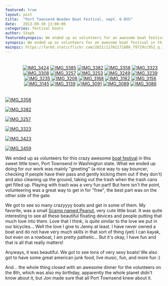 ```yaml
---
featured: true
layout: post
title:  "Port Townsend Wooden Boat Festival, sept. 6-8th"
date:   2013-09-30 13:00:00
categories: festival boats
author: Steph
featuredsynopsis: We ended up as volunteers for an awesome boat festival in this sweet little town, Port Townsend in Washington state. What we ended up doing for our work was mainly "greeting" (a nice way to say bouncer, checking if people have their pass and gently kicking them out if they don't)
synopsis: We ended up as volunteers for an awesome boat festival in this sweet little town, Port Townsend in Washington state.
mainpic: https://farm3.staticflickr.com/2821/11762171086_79729cc952_q.jpg
---
```


<div style="width:100%; text-align: center; padding: 20px;">
	<div id="setpreview">
		<a class="previewlink" href="http://www.flickr.com/photos/100330886@N04/11762147766/in/set-72157639567126173"><img class="previewphoto" title="IMG_3424" src="http://farm6.staticflickr.com/5480/11762147766_9dab7838c1_s.jpg"></a>
		<a class="previewlink" href="http://www.flickr.com/photos/100330886@N04/11762163346/in/set-72157639567126173"><img class="previewphoto" title="IMG_3385" src="http://farm6.staticflickr.com/5517/11762163346_587dec30b3_s.jpg"></a>
		<a class="previewlink" href="http://www.flickr.com/photos/100330886@N04/11762171086/in/set-72157639567126173"><img class="previewphoto" title="IMG_3382" src="http://farm3.staticflickr.com/2821/11762171086_79729cc952_s.jpg"></a>
		<a class="previewlink" href="http://www.flickr.com/photos/100330886@N04/11761588704/in/set-72157639567126173"><img class="previewphoto" title="IMG_3358" src="http://farm3.staticflickr.com/2834/11761588704_be2fe117c9_s.jpg"></a>
		<a class="previewlink" href="http://www.flickr.com/photos/100330886@N04/11761624474/in/set-72157639567126173"><img class="previewphoto" title="IMG_3323" src="http://farm4.staticflickr.com/3733/11761624474_7c3346c924_s.jpg"></a>
		<a class="previewlink" href="http://www.flickr.com/photos/100330886@N04/11761647624/in/set-72157639567126173"><img class="previewphoto" title="IMG_3308" src="http://farm4.staticflickr.com/3800/11761647624_8e73a8bfab_s.jpg"></a>
		<a class="previewlink" href="http://www.flickr.com/photos/100330886@N04/11761659514/in/set-72157639567126173"><img class="previewphoto" title="IMG_3257" src="http://farm6.staticflickr.com/5518/11761659514_53f0472e89_s.jpg"></a>
		<a class="previewlink" href="http://www.flickr.com/photos/100330886@N04/11761680354/in/set-72157639567126173"><img class="previewphoto" title="IMG_3253" src="http://farm3.staticflickr.com/2826/11761680354_31e80f97fb_s.jpg"></a>
		<a class="previewlink" href="http://www.flickr.com/photos/100330886@N04/11761697434/in/set-72157639567126173"><img class="previewphoto" title="IMG_3249" src="http://farm8.staticflickr.com/7320/11761697434_aa5287ff9a_s.jpg"></a>
		<a class="previewlink" href="http://www.flickr.com/photos/100330886@N04/11761549943/in/set-72157639567126173"><img class="previewphoto" title="IMG_3239" src="http://farm3.staticflickr.com/2811/11761549943_6996af4bed_s.jpg"></a>
		<a class="previewlink" href="http://www.flickr.com/photos/100330886@N04/11762081026/in/set-72157639567126173"><img class="previewphoto" title="IMG_3235" src="http://farm4.staticflickr.com/3791/11762081026_2c02748128_s.jpg"></a>
		<a class="previewlink" href="http://www.flickr.com/photos/100330886@N04/11762096366/in/set-72157639567126173"><img class="previewphoto" title="IMG_3206" src="http://farm6.staticflickr.com/5541/11762096366_413c1b86c1_s.jpg"></a>
		<a class="previewlink" href="http://www.flickr.com/photos/100330886@N04/11762111806/in/set-72157639567126173"><img class="previewphoto" title="IMG_3168" src="http://farm4.staticflickr.com/3682/11762111806_79b6b5dd06_s.jpg"></a>
		<a class="previewlink" href="http://www.flickr.com/photos/100330886@N04/11761430595/in/set-72157639567126173"><img class="previewphoto" title="IMG_3162" src="http://farm4.staticflickr.com/3692/11761430595_9c5740c819_s.jpg"></a>
		<a class="previewlink" href="http://www.flickr.com/photos/100330886@N04/11761446555/in/set-72157639567126173"><img class="previewphoto" title="IMG_3156" src="http://farm4.staticflickr.com/3737/11761446555_e09145b5eb_s.jpg"></a>
		<a class="previewlink" href="http://www.flickr.com/photos/100330886@N04/11761702863/in/set-72157639567126173"><img class="previewphoto" title="IMG_3145" src="http://farm4.staticflickr.com/3773/11761702863_5516da26d3_s.jpg"></a>
		<a class="previewlink" href="http://www.flickr.com/photos/100330886@N04/11761723233/in/set-72157639567126173"><img class="previewphoto" title="IMG_3139" src="http://farm3.staticflickr.com/2843/11761723233_57681e7b2a_s.jpg"></a>
		<a class="previewlink" href="http://www.flickr.com/photos/100330886@N04/11762262226/in/set-72157639567126173"><img class="previewphoto" title="IMG_3091" src="http://farm6.staticflickr.com/5548/11762262226_3021b8afdf_s.jpg"></a>
		<a class="previewlink" href="http://www.flickr.com/photos/100330886@N04/11762288376/in/set-72157639567126173"><img class="previewphoto" title="IMG_3089" src="http://farm6.staticflickr.com/5490/11762288376_ef7a5c6e01_s.jpg"></a>
		<a class="previewlink" href="http://www.flickr.com/photos/100330886@N04/11761555335/in/set-72157639567126173"><img class="previewphoto" title="IMG_3086" src="http://farm8.staticflickr.com/7327/11761555335_7ae20fa887_s.jpg"></a>
	</div>
</div>

<a class="photo-left photo-link" href="https://www.flickr.com/photos/earthwandering/11762171086/in/set-72157639567126173"><img class="photo" title="IMG_3358" src="https://farm3.staticflickr.com/2821/11762171086_79729cc952_n.jpg"></a>

<a class="photo-right photo-link" href="https://www.flickr.com/photos/earthwandering/11761588704/in/set-72157639567126173"><img class="photo" title="IMG_3382" src="https://farm3.staticflickr.com/2834/11761588704_be2fe117c9_n.jpg"></a>

<span style="clear: both;"></span>

<a class="photo-left photo-link" href="http://www.flickr.com/photos/100330886@N04/11761659514"><img class="photo" title="IMG_3257" src="http://farm6.staticflickr.com/5518/11761659514_53f0472e89_n.jpg"></a>

<a class="photo-right photo-link" href="http://www.flickr.com/photos/100330886@N04/11761624474"><img class="photo" title="IMG_3323" src="http://farm4.staticflickr.com/3733/11761624474_7c3346c924_n.jpg"></a>

<span style="clear: both;"></span>


<a class="photo-left photo-link" href="http://www.flickr.com/photos/100330886@N04/14709079383"><img class="photo" title="IMG_3423" src="http://farm6.staticflickr.com/5585/14709079383_f649e6db0d_n.jpg"></a>

<a class="photo-right photo-link" href="http://www.flickr.com/photos/100330886@N04/14709136883"><img class="photo" title="IMG_3459" src="http://farm3.staticflickr.com/2913/14709136883_f1cbcb3f32_n.jpg"></a>


We ended up as volunteers for this crazy awesome <a href="http://woodenboat.org/festival/">boat festival</a> in this sweet little town, Port Townsend in Washington state. What we ended up doing for our work was mainly "greeting" (a nice way to say bouncer, checking if people have their pass and gently kicking them out if they don't) and also cleaning up the ground, taking out the trash when the trash cans get filled up. Playing with trash was a very fun part! But here isn't the point, volunteering was a great way to get in for "free", the best part was on the other side of the gate. 

We got to see so many crazyyyy boats and get in some of them. My favorite, was a small <a href="http://www.flickr.com/photos/porttownsendbob/sets/72157633952804764/with/8999640215/">Scamp named Peanut</a>, very cute little boat. It was quite interesting to see all these beautiful floating devices and people putting that much love into them. Love that I think, is quite similar to the love we put in our bicycles... Well the love I give to Jenny at least. I have never owned a boat and do not have very much skills in that sort of thing (yet) I can kayak, but even on a rowboat, I am pretty pathetic... But it's okay, I have fun and that is all that really matters!
 
Anyways, it was beautiful. We got to see tons of very sexy boats! We also got to have some great american junk food, live music, fun, and more fun :)

And... the whole thing closed with an awesome dinner for the volunteers on the 8th, which was also my birthday, apparently the whole planet didn't know about it, but Jon made sure that all Port Townsend knew about it.


